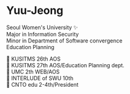 # Yuu-Jeong 


Seoul Women's University ✨  
Major in Information Security  
Minor in Department of Software convergence  
Education Planning

📌 KUSITMS 26th AOS  
📌 KUSITMS 27th AOS/Education Planning dept.  
📌 UMC 2th WEB/AOS  
📌 INTERLUDE of SWU 10th  
📌 CNTO edu 2-4th/President
